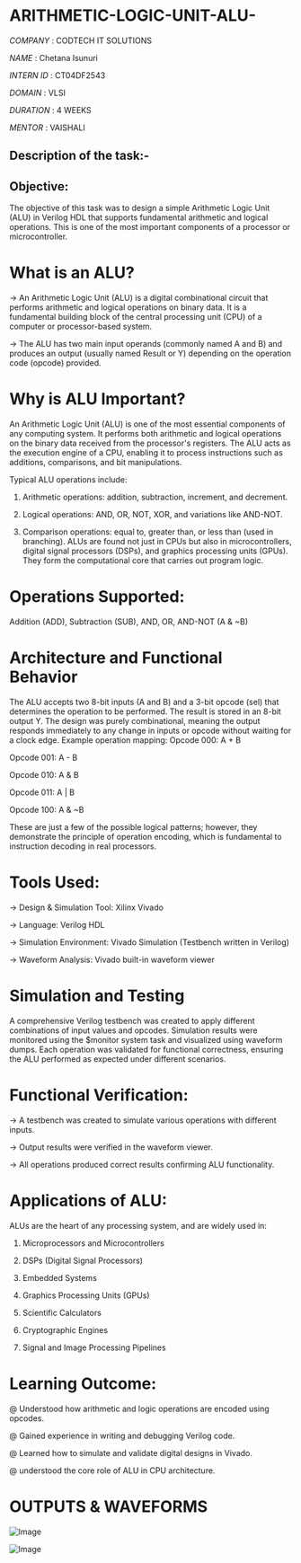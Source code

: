 # ARITHMETIC-LOGIC-UNIT-ALU-

*COMPANY* : CODTECH IT SOLUTIONS

*NAME* : Chetana Isunuri

*INTERN ID* : CT04DF2543

*DOMAIN* : VLSI

*DURATION* : 4 WEEKS

*MENTOR* : VAISHALI

## Description of the task:-
## Objective:
The objective of this task was to design a simple Arithmetic Logic Unit (ALU) in Verilog HDL that supports fundamental arithmetic and logical operations. This is one of the most important components of a processor or microcontroller.
# What is an ALU?
-> An Arithmetic Logic Unit (ALU) is a digital combinational circuit that performs arithmetic and logical operations on binary data. It is a fundamental building block of the central processing unit (CPU) of a computer or processor-based system.

-> The ALU has two main input operands (commonly named A and B) and produces an output (usually named Result or Y) depending on the operation code (opcode) provided.
# Why is ALU Important?
An Arithmetic Logic Unit (ALU) is one of the most essential components of any computing system. It performs both arithmetic and logical operations on the binary data received from the processor's registers. The ALU acts as the execution engine of a CPU, enabling it to process instructions such as additions, comparisons, and bit manipulations.

Typical ALU operations include:

1. Arithmetic operations: addition, subtraction, increment, and decrement.

2. Logical operations: AND, OR, NOT, XOR, and variations like AND-NOT.

3. Comparison operations: equal to, greater than, or less than (used in branching).
ALUs are found not just in CPUs but also in microcontrollers, digital signal processors (DSPs), and graphics processing units (GPUs). They form the computational core that carries out program logic.
# Operations Supported: 
Addition (ADD), Subtraction (SUB), AND, OR, AND-NOT (A & ~B)
# Architecture and Functional Behavior
The ALU accepts two 8-bit inputs (A and B) and a 3-bit opcode (sel) that determines the operation to be performed. The result is stored in an 8-bit output Y. The design was purely combinational, meaning the output responds immediately to any change in inputs or opcode without waiting for a clock edge.
Example operation mapping:
Opcode 000: A + B

Opcode 001: A - B

Opcode 010: A & B

Opcode 011: A | B

Opcode 100: A & ~B

These are just a few of the possible logical patterns; however, they demonstrate the principle of operation encoding, which is fundamental to instruction decoding in real processors.
# Tools Used:
-> Design & Simulation Tool: Xilinx Vivado

-> Language: Verilog HDL

-> Simulation Environment: Vivado Simulation (Testbench written in Verilog)

-> Waveform Analysis: Vivado built-in waveform viewer
# Simulation and Testing
A comprehensive Verilog testbench was created to apply different combinations of input values and opcodes. Simulation results were monitored using the $monitor system task and visualized using waveform dumps. Each operation was validated for functional correctness, ensuring the ALU performed as expected under different scenarios.
# Functional Verification:
-> A testbench was created to simulate various operations with different inputs.

-> Output results were verified in the waveform viewer.

-> All operations produced correct results confirming ALU functionality.
# Applications of ALU:
ALUs are the heart of any processing system, and are widely used in:
1. Microprocessors and Microcontrollers

2. DSPs (Digital Signal Processors)

3. Embedded Systems

4. Graphics Processing Units (GPUs)

5. Scientific Calculators

6. Cryptographic Engines

7. Signal and Image Processing Pipelines
# Learning Outcome:
@ Understood how arithmetic and logic operations are encoded using opcodes.

@ Gained experience in writing and debugging Verilog code.

@ Learned how to simulate and validate digital designs in Vivado.

@ understood the core role of ALU in CPU architecture.

# OUTPUTS & WAVEFORMS
![Image](https://github.com/user-attachments/assets/b447a95d-95d8-4d84-bce1-df9dab8b5082)

![Image](https://github.com/user-attachments/assets/fbf27771-aba7-4651-a013-f987834c50a3)
